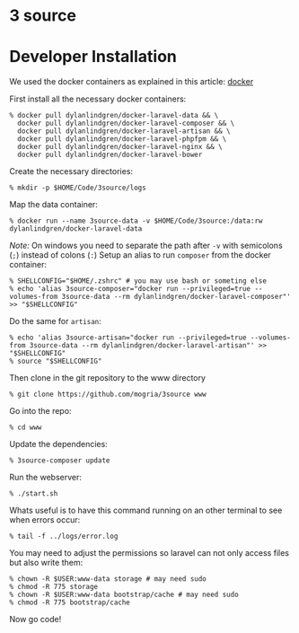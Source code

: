 # 3 source


# Developer Installation

We used the docker containers as explained in this article: [docker]

[docker]: <http://dylanlindgren.com/docker-for-the-laravel-framework>

First install all the necessary docker containers:

    % docker pull dylanlindgren/docker-laravel-data && \
      docker pull dylanlindgren/docker-laravel-composer && \
      docker pull dylanlindgren/docker-laravel-artisan && \
      docker pull dylanlindgren/docker-laravel-phpfpm && \
      docker pull dylanlindgren/docker-laravel-nginx && \
      docker pull dylanlindgren/docker-laravel-bower

Create the necessary directories:

    % mkdir -p $HOME/Code/3source/logs

Map the data container:

    % docker run --name 3source-data -v $HOME/Code/3source:/data:rw dylanlindgren/docker-laravel-data  

*Note:* On windows you need to separate the path after `-v` with semicolons (`;`) instead of colons (`:`)
Setup an alias to run `composer` from the docker container:

    % SHELLCONFIG="$HOME/.zshrc" # you may use bash or someting else
    % echo 'alias 3source-composer="docker run --privileged=true --volumes-from 3source-data --rm dylanlindgren/docker-laravel-composer"' >> "$SHELLCONFIG"

Do the same for `artisan`:

    % echo 'alias 3source-artisan="docker run --privileged=true --volumes-from 3source-data --rm dylanlindgren/docker-laravel-artisan"' >> "$SHELLCONFIG"
    % source "$SHELLCONFIG"

Then clone in the git repository to the www directory

    % git clone https://github.com/mogria/3source www

Go into the repo:

    % cd www
    
Update the dependencies:

    % 3source-composer update

Run the webserver:

    % ./start.sh

Whats useful is to have this command running on an other terminal to see when errors occur:

    % tail -f ../logs/error.log

You may need to adjust the permissions so laravel can not only access files but also write them:

    % chown -R $USER:www-data storage # may need sudo
    % chmod -R 775 storage
    % chown -R $USER:www-data bootstrap/cache # may need sudo
    % chmod -R 775 bootstrap/cache

Now go code!

